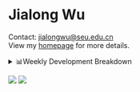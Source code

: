 #  Jialong Wu

Contact: jialongwu@seu.edu.cn<br>
View my [homepage](https://callanwu.github.io/) for more details.

<details><summary>📊Weekly Development Breakdown</summary>

<!--START_SECTION:waka-->

```txt
From: 27 September 2024 - To: 04 October 2024

Total Time: 10 hrs 15 mins

Python     7 hrs 41 mins   ██████████████████▓░░░░░░   75.01 %
Bash       2 hrs 3 mins    █████░░░░░░░░░░░░░░░░░░░░   20.04 %
JSON       18 mins         ▓░░░░░░░░░░░░░░░░░░░░░░░░   03.00 %
Other      11 mins         ▒░░░░░░░░░░░░░░░░░░░░░░░░   01.80 %
Roff       0 secs          ░░░░░░░░░░░░░░░░░░░░░░░░░   00.06 %
```

<!--END_SECTION:waka-->

[![wakatime](https://wakatime.com/badge/user/c6720b29-9431-4a60-bc9d-e1fb2b6bd65f.svg)](https://wakatime.com/@c6720b29-9431-4a60-bc9d-e1fb2b6bd65f)
</details>

[![](https://img.shields.io/badge/Google%20Scholar-4385FE.svg?&color=d6d6d6&style=flat-square&logo=google-scholar)](https://scholar.google.com/citations?user=6eg2m4YAAAAJ)
![](https://komarev.com/ghpvc/?username=callanwu)
